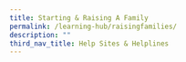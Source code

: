 ```yaml
---
title: Starting & Raising A Family
permalink: /learning-hub/raisingfamilies/
description: ""
third_nav_title: Help Sites & Helplines
---
```

